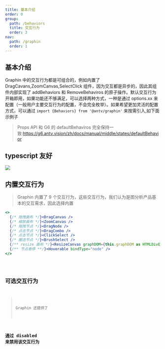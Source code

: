 ```yaml
---
title: 基本介绍
order: 0
group:
  path: /behaviors
  title: 交互行为
  order: 3
nav:
  path: /graphin
  order: 1
---
```


## 基本介绍

Graphin 中的交互行为都是可组合的，例如内置了 DragCavans,ZoomCanvas,SelectClick 组件，因为交互都是异步的，因此其组件内部实现了 addBehaviors 和 RemoveBehaviros 的原子操作。默认交互行为开箱即用，如果功能还不够满足，可以选择两种方式，一种是通过 options.xx 来配置（一般用户主要交互行为的配置，不会完全枚举）。如果希望更加灵活的配置方式，可以通过 `import {Behaviors} from '@antv/graphin'` 来按需引入,如下面示例子

> Props API 和 G6 的 defaultBehaviros 完全保持一致:https://g6.antv.vision/zh/docs/manual/middle/states/defaultBehavior

## typescript 友好

![](https://gw.alipayobjects.com/mdn/rms_402c1a/afts/img/A*xpoaRpOGme4AAAAAAAAAAAAAARQnAQ)

## 内置交互行为

> Graphin 内置了 9 个交互行为，这些交互行为，我们认为是图分析产品基本的交互需求，因此选择内置

```jsx | pure
<>
  {/* 拖拽画布 */}<DragCanvas />
  {/* 缩放画布 */}<ZoomCanvas />
  {/* 拖拽节点 */}<DragNode />
  {/* 点击节点 */}<DragCombo />
  {/* 点击节点 */}<ClickSelect />
  {/* 圈选节点 */}<BrushSelect />
  {/** resize 画布 */}<ResizeCanvas graphDOM={this.graphDOM as HTMLDivElement} />
  {/** 节点悬停 **/}<Hoverable bindType="node" />
</>
```

<code src='./demo.tsx'>

## 可选交互行为

> Graphin 还提供了

### 通过 disabled 来禁用该交互行为

<!-- <code src='../render/data/Network.tsx'> -->
